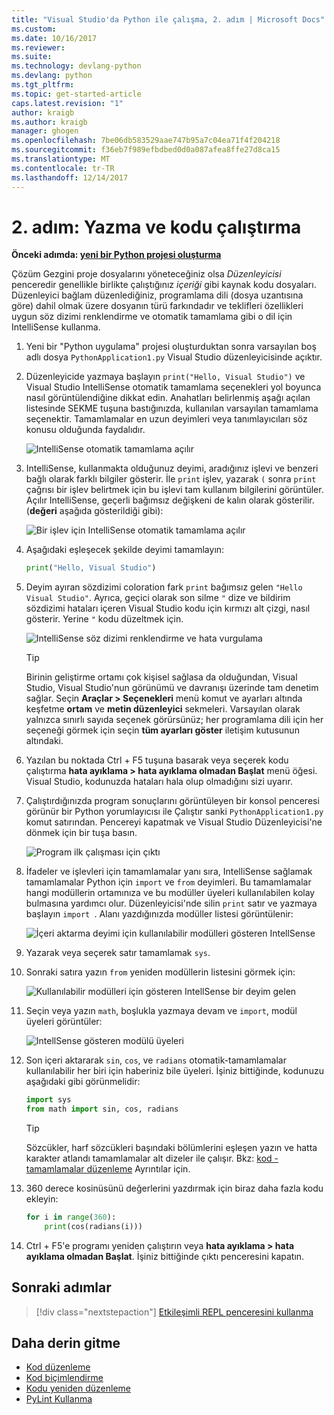 ```yaml
---
title: "Visual Studio'da Python ile çalışma, 2. adım | Microsoft Docs"
ms.custom: 
ms.date: 10/16/2017
ms.reviewer: 
ms.suite: 
ms.technology: devlang-python
ms.devlang: python
ms.tgt_pltfrm: 
ms.topic: get-started-article
caps.latest.revision: "1"
author: kraigb
ms.author: kraigb
manager: ghogen
ms.openlocfilehash: 7be06db583529aae747b95a7c04ea71f4f204218
ms.sourcegitcommit: f36eb7f989efbdbed0d0a087afea8ffe27d8ca15
ms.translationtype: MT
ms.contentlocale: tr-TR
ms.lasthandoff: 12/14/2017
---
```

# <a name="step-2-writing-and-running-code"></a>2. adım: Yazma ve kodu çalıştırma

**Önceki adımda: [yeni bir Python projesi oluşturma](vs-tutorial-01-01.md)**

Çözüm Gezgini proje dosyalarını yöneteceğiniz olsa *Düzenleyicisi* penceredir genellikle birlikte çalıştığınız *içeriği* gibi kaynak kodu dosyaları. Düzenleyici bağlam düzenlediğiniz, programlama dili (dosya uzantısına göre) dahil olmak üzere dosyanın türü farkındadır ve teklifleri özellikleri uygun söz dizimi renklendirme ve otomatik tamamlama gibi o dil için IntelliSense kullanma.

1. Yeni bir "Python uygulama" projesi oluşturduktan sonra varsayılan boş adlı dosya `PythonApplication1.py` Visual Studio düzenleyicisinde açıktır. 

1. Düzenleyicide yazmaya başlayın `print("Hello, Visual Studio")` ve Visual Studio IntelliSense otomatik tamamlama seçenekleri yol boyunca nasıl görüntülendiğine dikkat edin. Anahatları belirlenmiş aşağı açılan listesinde SEKME tuşuna bastığınızda, kullanılan varsayılan tamamlama seçenektir. Tamamlamalar en uzun deyimleri veya tanımlayıcıları söz konusu olduğunda faydalıdır.

    ![IntelliSense otomatik tamamlama açılır](media/vs-getting-started-python-04-IntelliSense1b.png)

1. IntelliSense, kullanmakta olduğunuz deyimi, aradığınız işlevi ve benzeri bağlı olarak farklı bilgiler gösterir. İle `print` işlev, yazarak `(` sonra `print` çağrısı bir işlev belirtmek için bu işlevi tam kullanım bilgilerini görüntüler. Açılır IntelliSense, geçerli bağımsız değişkeni de kalın olarak gösterilir. (**değeri** aşağıda gösterildiği gibi):

    ![Bir işlev için IntelliSense otomatik tamamlama açılır](media/vs-getting-started-python-05-IntelliSense2b.png)

1. Aşağıdaki eşleşecek şekilde deyimi tamamlayın:

    ```python
    print("Hello, Visual Studio")
    ```

1. Deyim ayıran sözdizimi coloration fark `print` bağımsız gelen `"Hello Visual Studio"`. Ayrıca, geçici olarak son silme `"` dize ve bildirim sözdizimi hataları içeren Visual Studio kodu için kırmızı alt çizgi, nasıl gösterir. Yerine `"` kodu düzeltmek için.

    ![IntelliSense söz dizimi renklendirme ve hata vurgulama](media/vs-getting-started-python-06-IntelliSense3b.png)

    > [!Tip]
    > Birinin geliştirme ortamı çok kişisel sağlasa da olduğundan, Visual Studio, Visual Studio'nun görünümü ve davranışı üzerinde tam denetim sağlar. Seçin **Araçlar > Seçenekleri** menü komut ve ayarları altında keşfetme **ortam** ve **metin düzenleyici** sekmeleri. Varsayılan olarak yalnızca sınırlı sayıda seçenek görürsünüz; her programlama dili için her seçeneği görmek için seçin **tüm ayarları göster** iletişim kutusunun altındaki. 

1. Yazılan bu noktada Ctrl + F5 tuşuna basarak veya seçerek kodu çalıştırma **hata ayıklama > hata ayıklama olmadan Başlat** menü öğesi. Visual Studio, kodunuzda hataları hala olup olmadığını sizi uyarır.

1. Çalıştırdığınızda program sonuçlarını görüntüleyen bir konsol penceresi görünür bir Python yorumlayıcısı ile Çalıştır sanki `PythonApplication1.py` komut satırından. Pencereyi kapatmak ve Visual Studio Düzenleyicisi'ne dönmek için bir tuşa basın.

    ![Program ilk çalışması için çıktı](media/vs-getting-started-python-07-output.png)

1. İfadeler ve işlevleri için tamamlamalar yanı sıra, IntelliSense sağlamak tamamlamalar Python için `import` ve `from` deyimleri. Bu tamamlamalar hangi modüllerin ortamınıza ve bu modüller üyeleri kullanılabilen kolay bulmasına yardımcı olur. Düzenleyicisi'nde silin `print` satır ve yazmaya başlayın `import `. Alanı yazdığınızda modüller listesi görüntülenir:

    ![İçeri aktarma deyimi için kullanılabilir modülleri gösteren IntellSense](media/vs-getting-started-python-08-import1.png)

1. Yazarak veya seçerek satır tamamlamak `sys`.

1. Sonraki satıra yazın `from` yeniden modüllerin listesini görmek için:

    ![Kullanılabilir modülleri için gösteren IntellSense bir deyim gelen](media/vs-getting-started-python-09-import2.png)

1. Seçin veya yazın `math`, boşlukla yazmaya devam ve `import`, modül üyeleri görüntüler:

    ![IntellSense gösteren modülü üyeleri](media/vs-getting-started-python-10-import3.png)

1. Son içeri aktararak `sin`, `cos`, ve `radians` otomatik-tamamlamalar kullanılabilir her biri için haberiniz bile üyeleri. İşiniz bittiğinde, kodunuzu aşağıdaki gibi görünmelidir:

    ```python
    import sys
    from math import sin, cos, radians
    ```

    > [!Tip]
    > Sözcükler, harf sözcükleri başındaki bölümlerini eşleşen yazın ve hatta karakter atlandı tamamlamalar alt dizeler ile çalışır. Bkz: [kod - tamamlamalar düzenleme](code-editing.md#completions) Ayrıntılar için.

1. 360 derece kosinüsünü değerlerini yazdırmak için biraz daha fazla kodu ekleyin:

    ```python 
    for i in range(360):
        print(cos(radians(i)))
    ```

1. Ctrl + F5'e programı yeniden çalıştırın veya **hata ayıklama > hata ayıklama olmadan Başlat**. İşiniz bittiğinde çıktı penceresini kapatın.

## <a name="next-steps"></a>Sonraki adımlar

> [!div class="nextstepaction"]
> [Etkileşimli REPL penceresini kullanma](vs-tutorial-01-03.md)

## <a name="going-deeper"></a>Daha derin gitme

- [Kod düzenleme](code-editing.md)
- [Kod biçimlendirme](code-formatting.md)
- [Kodu yeniden düzenleme](code-refactoring.md)
- [PyLint Kullanma](code-pylint.md)
